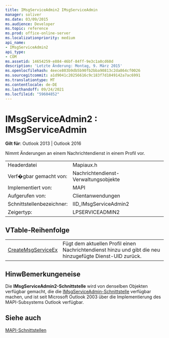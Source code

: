 ```yaml
---
title: IMsgServiceAdmin2 IMsgServiceAdmin
manager: soliver
ms.date: 03/09/2015
ms.audience: Developer
ms.topic: reference
ms.prod: office-online-server
ms.localizationpriority: medium
api_name:
- IMsgServiceAdmin2
api_type:
- COM
ms.assetid: 14654259-e884-46bf-84ff-9e3c1a8cd60d
description: 'Letzte Änderung: Montag, 9. März 2015'
ms.openlocfilehash: 4eece803b9db5b90fb2bba90813c2da864cf0026
ms.sourcegitcommit: a1d9041c20256616c9c183f7d1049142a7ac6991
ms.translationtype: MT
ms.contentlocale: de-DE
ms.lasthandoff: 09/24/2021
ms.locfileid: "59604852"
---
```

# <a name="imsgserviceadmin2--imsgserviceadmin"></a>IMsgServiceAdmin2 : IMsgServiceAdmin

  
  
**Gilt für**: Outlook 2013 | Outlook 2016 
  
Nimmt Änderungen an einem Nachrichtendienst in einem Profil vor.
  
|||
|:-----|:-----|
|Headerdatei  <br/> |Mapiaux.h  <br/> |
|Verf�gbar gemacht von:  <br/> |Nachrichtendienst-Verwaltungsobjekte  <br/> |
|Implementiert von:  <br/> |MAPI  <br/> |
|Aufgerufen von:  <br/> |Clientanwendungen  <br/> |
|Schnittstellenbezeichner:  <br/> |IID_IMsgServiceAdmin2  <br/> |
|Zeigertyp:  <br/> |LPSERVICEADMIN2  <br/> |
   
## <a name="vtable-order"></a>VTable-Reihenfolge

|||
|:-----|:-----|
|[CreateMsgServiceEx](imsgserviceadmin2-createmsgserviceex.md) <br/> |Fügt dem aktuellen Profil einen Nachrichtendienst hinzu und gibt die neu hinzugefügte Dienst-UID zurück.  <br/> |
   
## <a name="remarks"></a>HinwBemerkungeneise

Die **IMsgServiceAdmin2-Schnittstelle** wird von denselben Objekten verfügbar gemacht, die die [IMsgServiceAdmin-Schnittstelle](imsgserviceadminiunknown.md) verfügbar machen, und ist seit Microsoft Outlook 2003 über die Implementierung des MAPI-Subsystems Outlook verfügbar. 
  
## <a name="see-also"></a>Siehe auch



[MAPI-Schnittstellen](mapi-interfaces.md)

